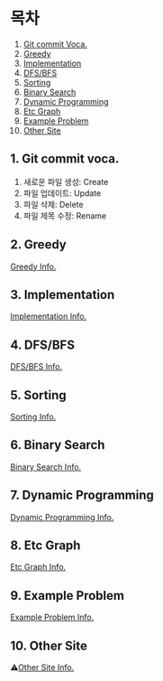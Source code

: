 # 목차

1. [Git commit Voca.](#1-git-commit-voca.)
2. [Greedy](./Greedy/README.md)
3. [Implementation](./Implementation/README.md)
4. [DFS/BFS](./DFS_BFS/README.md)
5. [Sorting](./Sorting/README.md)
6. [Binary Search](#6-binary-search)
7. [Dynamic Programming](#7-dynamic-programming)
8. [Etc Graph](#8-etc-graph)
9. [Example Problem](#9-example-problem)
10. [Other Site](#10-other-site)


## 1. Git commit voca. 

1. 새로운 파일 생성: Create<br>
2. 파일 업데이트: Update<br>
3. 파일 삭제: Delete<br>
4. 파일 제목 수정: Rename<br>


## 2. Greedy

[Greedy Info.](./Greedy/README.md)<br>


## 3. Implementation

[Implementation Info.](./Implementation/README.md)<br>


## 4. DFS/BFS

[DFS/BFS Info.](./DFS_BFS/README.md)<br>


## 5. Sorting

[Sorting Info.](./Sorting/README.md)<br>


## 6. Binary Search

[Binary Search Info.](./Binary_Search/README.md)<br>


## 7. Dynamic Programming

[Dynamic Programming Info.](./Dynamic_Programming/README.md)<br>


## 8. Etc Graph

[Etc Graph Info.](./Etc_Graph/README.md)<br>


## 9. Example Problem

[Example Problem Info.](./Example_Problem/README.md)<br>


## 10. Other Site

⚠[Other Site Info.](./Other_Site/README.md)<br>
